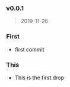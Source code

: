 
<a name="v0.0.1"></a>

### v0.0.1

> 2019-11-26

### First

* first commit

### This

* This is the first drop
